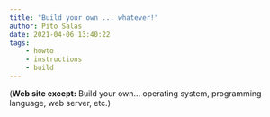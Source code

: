```yaml
---
title: "Build your own ... whatever!"
author: Pito Salas
date: 2021-04-06 13:40:22
tags:
    - howto
    - instructions
    - build
---
```



(**Web site except:** Build your own... operating system, programming language, web server, etc.) 
